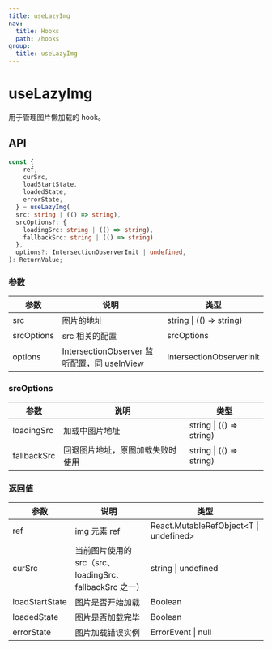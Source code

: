 ```yaml
---
title: useLazyImg
nav:
  title: Hooks
  path: /hooks
group:
  title: useLazyImg
---
```


# useLazyImg

用于管理图片懒加载的 hook。

## API

```ts
const {
    ref,
    curSrc,
    loadStartState,
    loadedState,
    errorState,
  } = useLazyImg(
  src: string | (() => string),
  srcOptions?: {
    loadingSrc: string | (() => string),
    fallbackSrc: string | (() => string)
  },
  options?: IntersectionObserverInit | undefined,
): ReturnValue;
```

### 参数

| 参数       | 说明                                        | 类型                     |
| ---------- | ------------------------------------------- | ------------------------ |
| src        | 图片的地址                                  | string \| (() => string) |
| srcOptions | src 相关的配置                              | srcOptions               |
| options    | IntersectionObserver 监听配置，同 useInView | IntersectionObserverInit |

### srcOptions

| 参数        | 说明                             | 类型                     |
| ----------- | -------------------------------- | ------------------------ |
| loadingSrc  | 加载中图片地址                   | string \| (() => string) |
| fallbackSrc | 回退图片地址，原图加载失败时使用 | string \| (() => string) |

### 返回值

| 参数           | 说明                                                    | 类型                                    |
| -------------- | ------------------------------------------------------- | --------------------------------------- |
| ref            | img 元素 ref                                            | React.MutableRefObject<T \| undefined\> |
| curSrc         | 当前图片使用的 src（src、loadingSrc、fallbackSrc 之一） | string \| undefined                     |
| loadStartState | 图片是否开始加载                                        | Boolean                                 |
| loadedState    | 图片是否加载完毕                                        | Boolean                                 |
| errorState     | 图片加载错误实例                                        | ErrorEvent \| null                      |
